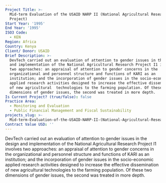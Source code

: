```yaml
---
Project Title: >-
  Mid-term Evaluation of the USAID NARP II (National Agricultural Research
  Project)
Start Year: '1995'
End Year: '1995'
ISO3 Code:
  - KEN
Region: Africa
Country: Kenya
Client/ Donor: USAID
Brief Description: >-
  DevTech carried out an evaluation of attention to gender issues in the design
  and implementation of the National Agricultural Research Project I1 involves
  two approaches: an appraisal of attention to gender concerns in the
  organizational and personnel structure and functions of KARI as an
  institution; and the incorporation of gender issues in the socio-economic
  applied research activities designed to increase the effective dissemination
  of new agricultural  technologies to the farming population. Of these two
  dimensions of gender issues, the second was treated in more depth.
Is Current Project? (true/false): false
Practice Area:
  - Monitoring and Evaluation
  - Public Financial Management and Fiscal Sustainability
projects_slug: >-
  Mid-term-Evaluation-of-the-USAID-NARP-II-(National-Agricultural-Research-Project)
Contract Value USD: ''
---
```

DevTech carried out an evaluation of attention to gender issues in the design and implementation of the National Agricultural Research Project I1 involves two approaches: an appraisal of attention to gender concerns in the organizational and personnel structure and functions of KARI as an institution; and the incorporation of gender issues in the socio-economic applied research activities designed to increase the effective dissemination of new agricultural  technologies to the farming population. Of these two dimensions of gender issues, the second was treated in more depth.